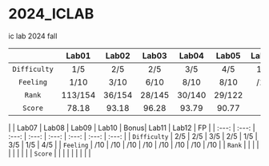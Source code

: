 # 2024_ICLAB
ic lab 2024 fall

|  | Lab01 | Lab02 | Lab03 | Lab04 | Lab05 | Lab06 | MP | OT |
| :---: | :---: | :---: | :---: | :---: | :---: | :---: | :---: | :---: |
| `Difficulty` | 1/5 | 2/5 | 2/5 | 3/5 | 4/5 | 1/5 | 5/5 | 2/5 |
| `Feeling` | 1/10 | 3/10 | 6/10 | 8/10 | 8/10 | /10 | /10 | /10 |
| `Rank` | 113/154 | 36/154 | 28/145 | 30/140 | 29/122 |  |  |  |
| `Score` | 78.18 | 93.18 | 96.28 | 93.79 | 90.77 |  |  |  |



|  | Lab07 | Lab08 | Lab09 | Lab10 | Bonus| Lab11 | Lab12 | FP |
| :---: | :---: | :---: | :---: | :---: | :---: | :---: | :---: |
| `Difficulty` | 2/5 | 2/5 | 3/5 | 2/5 | 1/5 | 3/5 | 1/5 | 4/5 |
| `Feeling` | /10 | /10 | /10 | /10 | /10 | /10 | /10 | /10 |
| `Rank` |  |  |  |  |  |  |  |  |
| `Score` |  |  |  |  |  |  |  |  |
